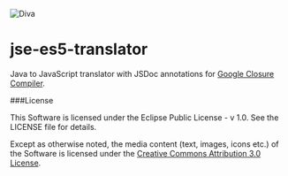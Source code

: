 ![Diva](https://lh6.googleusercontent.com/-gT2NAWpAmUE/UuTEa1MkGJI/AAAAAAAAAEQ/0iHEf1aIWa4/w718-h364-no/diva.jpg)

jse-es5-translator
==================

Java to JavaScript translator with JSDoc annotations for [Google Closure Compiler](https://developers.google.com/closure/compiler/docs/js-for-compiler).

###License

This Software is licensed under the Eclipse Public License - v 1.0. See the LICENSE file for details.

Except as otherwise noted, the media content (text, images, icons etc.) of the Software is licensed under the [Creative Commons Attribution 3.0 License](http://creativecommons.org/licenses/by/3.0/).

